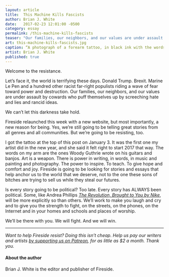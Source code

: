 ```yaml
---
layout: article
title:  This Machine Kills Fascists
author: Brian J. White
date:   2017-02-23 12:01:00 -0500
category: essay
permalink: /this-machine-kills-fascists
teaser: "Our families, our neighbors, and our values are under assault by cowards who puff themselves up by screeching hate and lies and rancid ideas."
art: this-machine-kills-fascists.jpg
caption: “A photograph of a forearm tattoo, in black ink with the words ‘This Machine Kills Fascists’ above a fountain pen.“
artist: Brian J. White
published: true
---
```

Welcome to the resistance.

Let’s face it, the world is terrifying these days. Donald Trump. Brexit. Marine Le Pen and a hundred other racist far-right populists riding a wave of fear toward power and destruction. Our families, our neighbors, and our values are under assault by cowards who puff themselves up by screeching hate and lies and rancid ideas.

We can’t let this darkness take hold.

Fireside relaunched this week with a new website, but most importantly, a new reason for being. Yes, we’re still going to be telling great stories from all genres and all communities. But we’re going to be resisting, too.

I got the tattoo at the top of this post on January 3. It was the first one my artist did in the new year, and she said it felt right to start 2017 that way. The words on my arm are the ones Woody Guthrie wrote on his guitars and banjos. Art is a weapon. There is power in writing, in words, in music and painting and photography. The power to inspire. To teach. To give hope and comfort and joy. Fireside is going to be looking for stories and essays that help anchor us to the world that we deserve, not to the one these sons of bitches are trying to sell us while they steal our futures.

Is every story going to be political? Too late. Every story has ALWAYS been political. Some, like Andrea Phillips *[The Revolution, Brought to You by Nike](http://firesidefiction.com/the-revolution-brought-to-you-by-nike)*, will be more explicitly so than others. We’ll work to make you laugh and cry and to give you the strength to fight, on the streets, on the phones, on the Internet and in your homes and schools and places of worship.

We’ll be there with you. We will fight. And we will win.

----

*Want to help Fireside resist? Doing this isn’t cheap. Help us pay our writers and artists [by supporting us on Patreon](https://www.patreon.com/firesidefiction), for as little as $2 a month. Thank you.*

#### About the author

Brian J. White is the editor and publisher of Fireside.
